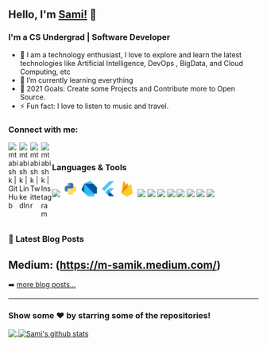 ## Hello, I'm [Sami!](https://www.linkedin.com/in/m-samik/) 👋

### I'm a CS Undergrad | Software Developer

- 🔭 I am a technology enthusiast, I love to explore and learn the latest technologies like Artificial Intelligence, DevOps , BigData, and Cloud Computing, etc
- 🌱 I’m currently learning everything 
- 🥅 2021 Goals: Create some Projects and Contribute more to Open Source.
- ⚡ Fun fact: I love to listen to music and travel.

### Connect with me:
[<img align="left" alt="mtabishk | GitHub" width="22px" src="https://img.icons8.com/material-sharp/24/000000/github.png" />][github]
[<img align="left" alt="mtabishk | LinkedIn" width="22px" src="https://cdn.jsdelivr.net/npm/simple-icons@v3/icons/linkedin.svg" />][linkedin]
[<img align="left" alt="mtabishk | Twitter" width="22px" src="https://img.icons8.com/android/24/000000/twitter.png" />][twitter]
[<img align="left" alt="mtabishk | Instagram" width="22px" src="https://cdn.jsdelivr.net/npm/simple-icons@v3/icons/instagram.svg" />][instagram]

<br />

### Languages & Tools

<code><img width=34px src="https://repository-images.githubusercontent.com/249747965/36432d80-6e51-11ea-8125-3b459ef6adc4"></code>
<code><img width=34px src="https://raw.githubusercontent.com/github/explore/80688e429a7d4ef2fca1e82350fe8e3517d3494d/topics/python/python.png"></code>
<code><img width=34px src="https://raw.githubusercontent.com/github/explore/80688e429a7d4ef2fca1e82350fe8e3517d3494d/topics/dart/dart.png"></code>
<code><img width=34px src="https://raw.githubusercontent.com/github/explore/80688e429a7d4ef2fca1e82350fe8e3517d3494d/topics/flutter/flutter.png"></code>
<code><img width=34px src="https://raw.githubusercontent.com/github/explore/80688e429a7d4ef2fca1e82350fe8e3517d3494d/topics/firebase/firebase.png"></code>
<code><img width=34px src="https://avatars.githubusercontent.com/u/3299148?s=200&v=4"></code>
<code><img width=34px src="https://avatars.githubusercontent.com/u/2810941?s=200&v=4"></code>
<code><img width=34px src="https://avatars.githubusercontent.com/u/33972111?s=200&v=4"></code>
<code><img width=34px src="https://avatars.githubusercontent.com/u/1507452?s=200&v=4"></code>
<code><img width=34px src="https://avatars.githubusercontent.com/u/5429470?s=200&v=4"></code>
<code><img width=34px src="https://avatars.githubusercontent.com/u/13629408?s=200&v=4"></code>
<code><img width=34px src="https://avatars.githubusercontent.com/u/792337?s=200&v=4"></code>
<code><img width=34px src="https://avatars.githubusercontent.com/u/107424?s=200&v=4"></code>


<br />
<br />


### 📕 Latest Blog Posts

## Medium: (https://m-samik.medium.com/)

<!-- BLOG-POST-LIST:START 
- [Running Kubernetes using Minikube on AWS Cloud](https://medium.com/faun/running-kubernetes-using-minikube-on-aws-cloud-f0d9ecad7be7)
- [Running GUI Applications in Docker — Firefox, Nautilus File Manager.](https://medium.com/swlh/running-gui-applications-in-docker-firefox-nautilus-file-manger-b254d0b68697)
- [Managing and Deploying Webserver/App using Jenkins and Kubernetes using Jenkins coding file ( called as Jenkins file)](https://www.linkedin.com/pulse/devops-assembly-lines-task-06-managing-deploying-using-khanday/?trackingId=aQpCq%2BQsQSmunVUl6TmUAw%3D%3D)
- [Auto Rolling-update in K8s using Dynamic Jenkins Cluster](https://www.linkedin.com/pulse/devops-assembly-lines-task-04-auto-rolling-update-k8s-khanday/)
- [Creating a Web Portal using WordPress and MySQL Database on AWS Cloud with VPC NAT Gateway](linkedin.com/pulse/creating-web-portal-using-wordpress-mysql-database-aws-khanday-1f/)
- [AWS Drives NETFLIX FORWARD!](https://www.linkedin.com/pulse/aws-drives-netflix-forward-muhammad-tabish-khanday/)
<!-- BLOG-POST-LIST:END -->

➡️ [more blog posts...](https://www.linkedin.com/in/m-samik/detail/recent-activity/posts/)

---
  
  ### Show some ❤️ by starring some of the repositories!


<a href="https://github.com/m-samik">
  <img align="center" src="https://github-readme-stats.vercel.app/api/top-langs/?username=m-samik&theme=light&hide_langs_below=1" />
</a>
<a href="https://github.com/m-samik">
 <img align="center" src="https://github-readme-stats.vercel.app/api?username=m-sanmik&show_icons=true&theme=light&line_height=27" alt="Sami's github stats"/>
</a>


[instagram]: https://www.instagram.com/m_tabishhh/
[linkedin]: https://linkedin.com/in/m-samik
[twitter]: https://twitter.com/m-samik
[github]: https://github.com/m-samik
